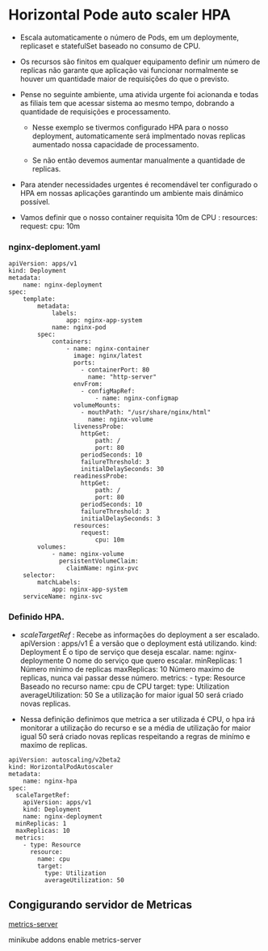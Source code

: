 # Horizontal Pode auto scaler HPA

- Escala automaticamente o número de Pods, em um deploymente, replicaset e statefulSet baseado no consumo de CPU.

- Os recursos são finitos em qualquer equipamento definir um número de replicas não
garante que aplicação vai funcionar normalmente se houver um quantidade maior de requisições 
do que o previsto.

- Pense no seguinte ambiente, uma ativida urgente foi acionanda e todas as filiais tem que acessar sistema ao mesmo tempo, dobrando a quantidade de requisições e processamento.

    - Nesse exemplo se tivermos configurado HPA para o nosso deployment, automaticamente será implmentado novas replicas aumentado nossa capacidade de processamento.

    - Se não então devemos aumentar manualmente a quantidade de replicas.

- Para atender necessidades urgentes é recomendável ter configurado o HPA em nossas aplicações garantindo um ambiente mais dinámico possível.


- Vamos definir que o nosso container requisita 10m de CPU :
    resources:
        request:
            cpu: 10m


### nginx-deploment.yaml


```
apiVersion: apps/v1
kind: Deployment
metadata:
    name: nginx-deployment
spec:
    template:
        metadata: 
            labels:
                app: nginx-app-system
            name: nginx-pod
        spec:
            containers:
                - name: nginx-container
                  image: nginx/latest
                  ports: 
                    - containerPort: 80
                      name: "http-server"
                  envFrom:
                    - configMapRef:
                        - name: nginx-configmap
                  volumeMounts:
                    - mouthPath: "/usr/share/nginx/html"
                      name: nginx-volume
                  livenessProbe:
                    httpGet:
                        path: /
                        port: 80
                    periodSeconds: 10
                    failureThreshold: 3
                    initialDelaySeconds: 30
                  readinessProbe:
                    httpGet:
                        path: /
                        port: 80
                    periodSeconds: 10           
                    failureThreshold: 3   
                    initialDelaySeconds: 3
                  resources:
                    request: 
                        cpu: 10m
        volumes:
            - name: nginx-volume
              persistentVolumeClaim:
                claimName: nginx-pvc
    selector:
        matchLabels:
            app: nginx-app-system
    serviceName: nginx-svc
```

### Definido HPA.


 - *scaleTargetRef* :                        Recebe as informações do deployment a ser escalado.
        apiVersion : apps/v1                 É a versão que o deployment está utilizando.
        kind: Deployment                     É o tipo de serviço que deseja escalar.
        name: nginx-deploymente              O nome do serviço que quero escalar.
    minReplicas: 1                           Número mínimo de replicas
    maxReplicas: 10                          Número maximo de replicas, nunca vai passar desse número.
    metrics:
        - type: Resource                    Baseado no recurso 
          name: cpu                         de CPU
          target: 
            type: Utilization 
            averageUtilization: 50          Se a utilização for maior igual 50 será criado novas replicas.

- Nessa definição definimos que metrica a ser utilizada é CPU, o hpa irá monitorar a utilização do recurso e se a média de utilização for maior igual 50 será criado novas replicas respeitando a regras de minímo e maxímo de replicas.

```
apiVersion: autoscaling/v2beta2
kind: HorizontalPodAutoscaler
metadata:
    name: nginx-hpa
spec:
  scaleTargetRef:
    apiVersion: apps/v1
    kind: Deployment
    name: nginx-deployment
  minReplicas: 1
  maxReplicas: 10
  metrics: 
    - type: Resource
      resource:
        name: cpu
        target:
          type: Utilization 
          averageUtilization: 50
```

## Congigurando servidor de Metricas

[metrics-server](https://github.com/kubernetes-sigs/metrics-server)


minikube addons enable metrics-server